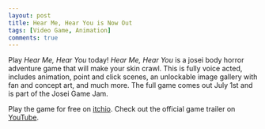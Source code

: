 ```yaml
---
layout: post
title: Hear Me, Hear You is Now Out
tags: [Video Game, Animation]
comments: true
---
```


Play _Hear Me, Hear You_ today! _Hear Me, Hear You_ is a josei body horror adventure game that will make your skin crawl. This is fully voice acted, includes animation, point and click scenes, an unlockable image gallery with fan and concept art, and much more. The full game comes out July 1st and is part of the Josei Game Jam. 

Play the game for free on [itchio](https://decolfutures.itch.io/hear-me-hear-you).
Check out the official game trailer on [YouTube](https://youtu.be/5-RIchn6tIo).
